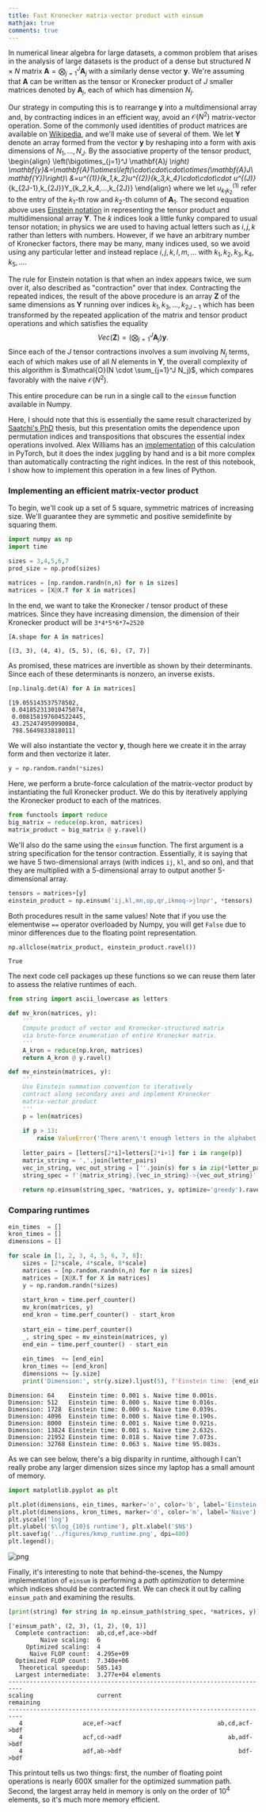 ```yaml
---
title: Fast Kronecker matrix-vector product with einsum 
mathjax: true
comments: true
---
```


In numerical linear algebra for large datasets, a common problem that arises in the analysis of large datasets is the product of a dense but structured $N \times N$ matrix $\mathbf{A} = \bigotimes_{j=1}^J \mathbf{A}_j$ with a similarly dense vector $\mathbf{y}$. We're assuming that $\mathbf{A}$ can be written as the tensor or Kronecker product of $J$ smaller matrices denoted by $\mathbf{A}_j$, each of which has dimension $N_j$. 

Our strategy in computing this is to rearrange $\mathbf{y}$ into a multdimensional array and, by contracting indices in an efficient way, avoid an $\mathcal{O}(N^2)$ matrix-vector operation. Some of the commonly used identities of product matrices are available on [Wikipedia](https://en.wikipedia.org/wiki/Kronecker_product), and we'll make use of several of them. We let $\mathbf{Y}$ denote an array formed from the vector $\mathbf{y}$ by reshaping into a form with axis dimensions of $N_1,...,N_J$. By the associative property of the tensor product,
\begin{align}
\left(\bigotimes_{j=1}^J \mathbf{A}_j \right) \mathbf{y}&=\mathbf{A}_1\otimes\left(\cdot\cdot\cdot\otimes(\mathbf{A}_J\mathbf{Y})\right)\\
&=u^{(1)}_{k_1,k_2}u^{(2)}_{k_3,k_4}\cdot\cdot\cdot u^{(J)}_{k_{2J-1},k_{2J}}Y_{k_2,k_4,...,k_{2J}}
\end{align}
where we let $u^{(1)}_{k_1k_2}$ refer to the entry of the $k_1$-th row and $k_2$-th column of $\mathbf{A}_1$. The second equation above uses [Einstein notation](https://en.wikipedia.org/wiki/Einstein_notation) in representing the tensor product and multidimensional array $\mathbf{Y}$. The $k$ indices look a little funky compared to usual tensor notation; in physics we are used to having actual letters such as $i, j, k$ rather than letters with numbers. However, if we have an arbitrary number of Kronecker factors, there may be many, many indices used, so we avoid using any particular letter and instead replace $i, j, k, l, m,...$ with $k_1, k_2, k_3, k_4, k_5,...$.

The rule for Einstein notation is that when an index appears twice, we sum over it, also described as "contraction" over that index. Contracting the repeated indices, the result of the above procedure is an array $\mathbf{Z}$ of the same dimensions as $\mathbf{Y}$ running over indices $k_1, k_3,...,k_{2J-1}$ which has been transformed by the repeated application of the matrix and tensor product operations and which satisfies the equality 
$$Vec(\mathbf{Z})=\left(\bigotimes_{j=1}^J \mathbf{A}_j \right) \mathbf{y}.$$
Since each of the $J$ tensor contractions involves a sum involving $N_j$ terms, each of which makes use of all $N$ elements in $\mathbf{Y}$, the overall complexity of this algorithm is $\mathcal{O}(N \cdot \sum_{j=1}^J N_j)$, which compares favorably with the naive $\mathcal{O}(N^2)$. 

This entire procedure can be run in a single call to the `einsum` function available in Numpy.
 
Here, I should note that this is essentially the same result characterized by [Saatchi's PhD](http://mlg.eng.cam.ac.uk/pub/pdf/Saa11.pdf) thesis, but this presentation omits the dependence upon permutation indices and transpositions that obscures the essential index operations involved. Alex Williams has an [implementation](https://gist.github.com/ahwillia/f65bc70cb30206d4eadec857b98c4065) of this calculation in PyTorch, but it does the index juggling by hand and is a bit more complex than automatically contracting the right indices. 
In the rest of this notebook, I show how to implement this operation in a few lines of Python.

### Implementing an efficient matrix-vector product

To begin, we'll cook up a set of 5 square, symmetric matrices of increasing size. We'll guarantee they are symmetic and positive semidefinite by squaring them.


```python
import numpy as np
import time

sizes = 3,4,5,6,7
prod_size = np.prod(sizes)

matrices = [np.random.randn(n,n) for n in sizes]
matrices = [X@X.T for X in matrices]


```

In the end, we want to take the Kronecker / tensor product of these matrices. Since they have increasing dimension, the dimension of their Kronecker product will be `3*4*5*6*7=2520`


```python
[A.shape for A in matrices]
```




    [(3, 3), (4, 4), (5, 5), (6, 6), (7, 7)]



As promised, these matrices are invertible as shown by their determinants. Since each of these determinants is nonzero, an inverse exists.



```python
[np.linalg.det(A) for A in matrices]
```




    [19.055143537578502,
     0.041852313010475074,
     0.008158197604522445,
     43.252474950990084,
     798.5649833818011]



We will also instantiate the vector $\mathbf{y}$, though here we create it in the array form and then vectorize it later.


```python
y = np.random.randn(*sizes)
```

Here, we perform a brute-force calculation of the matrix-vector product by instantiating the full Kronecker product. We do this by iteratively applying the Kronecker product to each of the matrices.


```python
from functools import reduce
big_matrix = reduce(np.kron, matrices)
matrix_product = big_matrix @ y.ravel()
```

We'll also do the same using the `einsum` function. The first argument is a string specification for the tensor contraction. Essentially, it is saying that we have 5 two-dimensional arrays (with indices `ij`, `kl`, and so on), and that they are multiplied with a 5-dimensional array to output another 5-dimensional array.


```python
tensors = matrices+[y]
einstein_product = np.einsum('ij,kl,mn,op,qr,ikmoq->jlnpr', *tensors)

```

Both procedures result in the same values! Note that if you use the elementwise `==` operator overloaded by Numpy, you will get `False` due to minor differences due to the floating point representation.


```python
np.allclose(matrix_product, einstein_product.ravel())
```




    True



The next code cell packages up these functions so we can reuse them later to assess the relative runtimes of each.


```python
from string import ascii_lowercase as letters

def mv_kron(matrices, y):
    '''
    Compute product of vector and Kronecker-structured matrix
    via brute-force enumeration of entire Kronecker matrix.
    '''
    A_kron = reduce(np.kron, matrices)
    return A_kron @ y.ravel()

def mv_einstein(matrices, y):
    '''
    Use Einstein summation convention to iteratively
    contract along secondary axes and implement Kronecker 
    matrix-vector product
    '''
    p = len(matrices)
    
    if p > 13:
        raise ValueError('There aren\'t enough letters in the alphabet for this operation :(')
    
    letter_pairs = [letters[2*i]+letters[2*i+1] for i in range(p)]
    matrix_string = ','.join(letter_pairs)
    vec_in_string, vec_out_string = [''.join(s) for s in zip(*letter_pairs)]
    string_spec = f'{matrix_string},{vec_in_string}->{vec_out_string}'
    
    return np.einsum(string_spec, *matrices, y, optimize='greedy').ravel(), string_spec
```

### Comparing runtimes


```python
ein_times  = []
kron_times = []
dimensions = []

for scale in [1, 2, 3, 4, 5, 6, 7, 8]:
    sizes = [2*scale, 4*scale, 8*scale]
    matrices = [np.random.randn(n,n) for n in sizes]
    matrices = [X@X.T for X in matrices]
    y = np.random.randn(*sizes)
    
    start_kron = time.perf_counter()
    mv_kron(matrices, y)
    end_kron = time.perf_counter() - start_kron
    
    start_ein = time.perf_counter()
    _, string_spec = mv_einstein(matrices, y)
    end_ein = time.perf_counter() - start_ein
    
    ein_times  += [end_ein]
    kron_times += [end_kron]
    dimensions += [y.size]
    print('Dimension:', str(y.size).ljust(5), f'Einstein time: {end_ein:.3f} s.', f'Naive time {end_kron:.3f}s.')


```

    Dimension: 64    Einstein time: 0.001 s. Naive time 0.001s.
    Dimension: 512   Einstein time: 0.000 s. Naive time 0.016s.
    Dimension: 1728  Einstein time: 0.000 s. Naive time 0.039s.
    Dimension: 4096  Einstein time: 0.000 s. Naive time 0.190s.
    Dimension: 8000  Einstein time: 0.001 s. Naive time 0.921s.
    Dimension: 13824 Einstein time: 0.001 s. Naive time 2.632s.
    Dimension: 21952 Einstein time: 0.018 s. Naive time 7.073s.
    Dimension: 32768 Einstein time: 0.063 s. Naive time 95.083s.


As we can see below, there's a big disparity in runtime, although I can't really probe any larger dimension sizes since my laptop has a small amount of memory.


```python
import matplotlib.pyplot as plt

plt.plot(dimensions, ein_times, marker='o', color='b', label='Einstein')
plt.plot(dimensions, kron_times, marker='d', color='m', label='Naive')
plt.yscale('log')
plt.ylabel('$\log_{10}$ runtime'), plt.xlabel('$N$')
plt.savefig('../figures/kmvp_runtime.png', dpi=400)
plt.legend();

```


    
![png](/images/kmvp_runtime.png)
    


Finally, it's interesting to note that behind-the-scenes, the Numpy implementation of `einsum` is performing a *path optimization* to determine which indices should be contracted first. We can check it out by calling `einsum_path` and examining the results.


```python
[print(string) for string in np.einsum_path(string_spec, *matrices, y)];
```

    ['einsum_path', (2, 3), (1, 2), (0, 1)]
      Complete contraction:  ab,cd,ef,ace->bdf
             Naive scaling:  6
         Optimized scaling:  4
          Naive FLOP count:  4.295e+09
      Optimized FLOP count:  7.340e+06
       Theoretical speedup:  585.143
      Largest intermediate:  3.277e+04 elements
    --------------------------------------------------------------------------
    scaling                  current                                remaining
    --------------------------------------------------------------------------
       4                 ace,ef->acf                           ab,cd,acf->bdf
       4                 acf,cd->adf                              ab,adf->bdf
       4                 adf,ab->bdf                                 bdf->bdf


This printout tells us two things: first, the number of floating point operations is nearly 600X smaller for the optimized summation path. Second, the largest array held in memory is only on the order of $10^4$ elements, so it's much more memory efficient.
